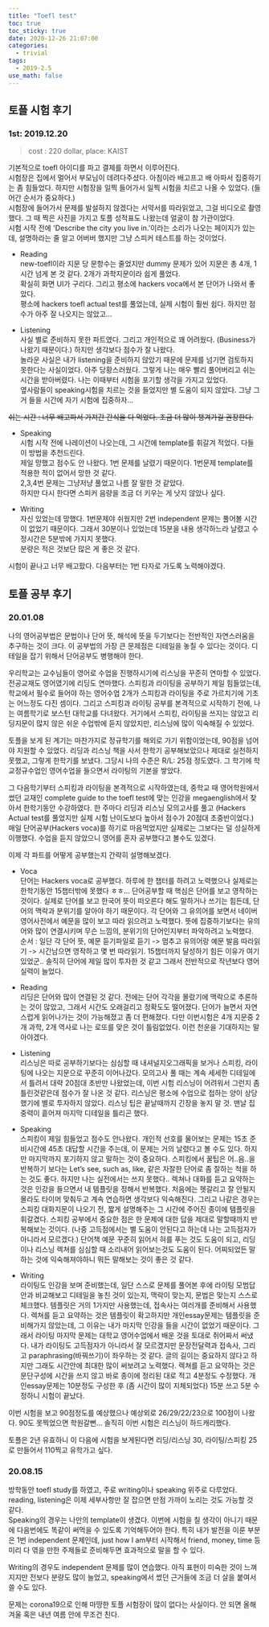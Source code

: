 ```yaml
---
title: "Toefl test"
toc: true
toc_sticky: true
date: 2020-12-26 21:07:00
categories: 
  - trivial
tags: 
  - 2019-2.5
use_math: false
---
```


## 토플 시험 후기
### 1st: 2019.12.20
> cost : 220 dollar, place: KAIST

기본적으로 toefl 아이디를 파고 결제를 하면서 이루어진다.  
시험장은 집에서 멀어서 부모님이 데려다주셨다. 아침이라 배고프고 배 아파서 집중하기는 좀 힘들었다. 하지만 시험장을 일찍 들어가서 일찍 시험을 치르고 나올 수 있었다. (들어간 순서가 중요하다.)  
시험장에 들어가서 문제를 발설하지 않겠다는 서약서를 따라읽었고, 그걸 비디오로 촬영했다. 그 때 찍은 사진을 가지고 토플 성적표도 나왔는데 얼굴이 참 가관이었다.  
시험 시작 전에 'Describe the city you live in.'이라는 소리가 나오는 페이지가 있는데, 설명하라는 줄 알고 어버버 했지만 그냥 스피커 테스트를 하는 것이었다.

- Reading  
new-toefl이라 지문 당 문항수는 줄었지만 dummy 문제가 있어 지문은 총 4개, 1시간 넘게 본 것 같다. 2개가 과학지문이라 쉽게 풀었다.  
확실히 화면 UI가 구리다. 
그리고 평소에 hackers voca에서 본 단어가 나와서 좋았다.  
평소에 hackers toefl actual test를 풀었는데, 실제 시험이 훨씬 쉽다. 하지만 점수가 아주 잘 나오지는 않았고...

- Listening  
사실 별로 준비하지 못한 파트였다. 그리고 개인적으로 꽤 어려웠다. (Business가 나왔기 때문이다.) 하지만 생각보다 점수가 잘 나왔다.  
놀라운 사실은 내가 listening을 준비하지 않았기 때문에 문제를 넘기면 검토하지 못한다는 사실이었다. 아주 당황스러웠다. 그렇게 나는 매우 빨리 풀어버리고 쉬는시간을 받아버렸다.
나는 이때부터 시험을 포기할 생각을 가지고 있었다.  
옆사람들이 speaking시험을 치르는 것을 들었지만 별 도움이 되지 않았다. 그냥 그거 들을 시간에 자기 시험에 집중하자...

~~쉬는 시간 : 너무 배고파서 가져간 간식을 다 먹었다. 조금 더 많이 챙겨가길 권장한다.~~

- Speaking  
시험 시작 전에 나레이션이 나오는데, 그 시간에 template를 휘갈겨 적었다. 다들 이 방법을 추천드린다.  
제일 망했고 점수도 안 나왔다. 1번 문제를 날렸기 때문이다. 1번문제 template를 적용한 적이 없어서 망한 것 같다.  
2,3,4번 문제는 그냥저냥 풀었고 나름 잘 말한 것 같았다.  
하지만 다시 한다면 스피커 음량을 조금 더 키우는 게 낫지 않았나 싶다.

- Writing  
자신 있었는데 망했다. 1번문제야 쉬웠지만 2번 independent 문제는 풀어볼 시간이 없었기 때문이다. 그래서 30분이나 있었는데 15분을 내용 생각하느라 날렸고 수정시간은 5분밖에 가지지 못했다.  
분량은 적은 것보단 많은 게 좋은 것 같다.

시험이 끝나고 너무 배고팠다. 다음부터는 1번 타자로 가도록 노력해야겠다.

## 토플 공부 후기

### 20.01.08
나의 영어공부법은 문법이나 단어 뜻, 해석에 뜻을 두기보다는 전반적인 자연스러움을 추구하는 것이 크다. 이 공부법의 가장 큰 문제점은 디테일을 놓칠 수 있다는 것이다. 
디테일을 잡기 위해서 단어공부도 병행해야 한다.

우리학교는 교수님들이 영어로 수업을 진행하시기에 리스닝을 꾸준히 연마할 수 있었다. 전공교재도 영어였기에 리딩도 연마했다. 
스피킹과 라이팅을 공부하기 제일 힘들었는데, 학교에서 필수로 들어야 하는 영어수업 2개가 스피킹과 라이팅을 주로 가르치기에 기초는 어느정도 다진 셈이다.
그리고 스피킹과 라이팅 공부를 본격적으로 시작하기 전에, 나는 여름학기로 보스턴 대학교를 다녀왔다. 
거기에서 스피킹, 라이팅을 쓰지는 않았고 리딩지문이 많지 않은 쉬운 수업밖에 듣지 않았지만, 리스닝에 많이 익숙해질 수 있었다.

토플을 보게 된 계기는 마찬가지로 정규학기를 해외로 가기 위함이었는데, 90점을 넘어야 지원할 수 있었다.
리딩과 리스닝 책을 사서 한학기 공부해보았으나 제대로 실천하지 못했고, 그렇게 한학기를 보냈다. 
그당시 나의 수준은 R/L: 25점 정도였다. 그 학기에 학교정규수업인 영어수업을 들으면서 라이팅의 기본을 쌓았다.

그 다음학기부터 스피킹과 라이팅을 본격적으로 시작하였는데, 중학교 때 영어학원에서 썼던 교재인 complete guide to the toefl test에 맞는 인강을 megaenglish에서 찾아서 한학기동안 수강하였다. 
한 주마다 리딩과 리스닝 모의고사를 풀고 (Hackers Actual test를 풀었지만 실제 시험 난이도보다 높아서 점수가 20점대 초중반이었다.) 
매일 단어공부(Hackers voca)를 하기로 마음먹었지만 실제로는 그보다는 덜 성실하게 이행했다. 수업을 듣지 않았으니 영어를 혼자 공부했다고 볼수도 있겠다.

이제 각 파트를 어떻게 공부했는지 간략히 설명해보겠다.
- Voca  
단어는 Hackers voca로 공부했다. 
하루에 한 챕터를 하려고 노력했으나 실제로는 한학기동안 15챕터밖에 못했다 ㅎㅎ... 
단어공부할 때 핵심은 단어를 보고 영작하는 것이다. 실제로 단어를 보고 한국어 뜻이 떠오른다 해도 말하거나 쓰기는 힘든데, 단어의 맥락과 분위기를 알아야 하기 때문이다. 
각 단어와 그 유의어를 보면서 네이버 영어사전에서 예문을 많이 보고 따라 읽으려고 노력했다. 뜻에 집중하기보다는 유의어와 많이 연결시키며 무슨 느낌의, 분위기의 단어인지부터 파악하려고 노력했다.
순서 : 일단 각 단어 뜻, 예문 듣기파일로 듣기 -> 
멈추고 유의어랑 예문 발음 따라읽기 -> 
시간남으면 영작하고 몇 번 따라읽기. 15챕터까지 달성하기 힘든 이유가 여기있었군.. 
솔직히 단어에 제일 많이 투자한 것 같고 그래서 전반적으로 작년보다 영어실력이 늘었다.

- Reading  
리딩은 단어와 많이 연결된 것 같다. 전에는 단어 각각을 몰랐기에 맥락으로 추론하는 것이 많았고, 그래서 시간도 오래걸리고 정확도도 떨어졌다. 
단어가 늘면서 자연스럽게 읽어나가는 것이 가능해졌고 좀 더 편해졌다. 다만 이번시험은 4개 지문중 2개 과학, 2개 역사로 나는 로또를 맞은 것이 틀림없었다. 이런 천운을 기대하지는 말아야겠다.

- Listening  
리스닝은 따로 공부하기보다는 심심할 때 내셔널지오그래픽을 보거나 스피킹, 라이팅에 나오는 지문으로 꾸준히 이어나갔다. 
모의고사 풀 때는 계속 세세한 디테일에서 틀려서 대략 20점대 초반만 나왔었는데, 이번 시험 리스닝이 어려워서 그런지 좀 틀린것같은데 점수가 잘 나온 것 같다. 
리스닝은 평소에 수업으로 접하는 양이 상당했기에 별로 투자하지 않았다. 리스닝 팁은 끝날때까지 긴장을 놓지 말 것. 맨날 집중력이 흩어져 마지막 디테일을 틀리곤 했다.

- Speaking  
스피킹이 제일 힘들었고 점수도 안나왔다. 개인적 선호를 물어보는 문제는 15초 준비시간에 45초 대답할 시간을 주는데, 이 문제는 거의 날렸다고 볼 수도 있다. 
하지만 마지막까지 포기하지 않고 말하는 것이 중요하다. 스피킹에서 꿀팁은 어..음..을 반복하기 보다는 Let’s see, such as, like, 같은 자잘한 단어로 좀 잘하는 척을 하는 것도 좋다. 
하지만 나는 실전에서는 쓰지 못했다.. 렉쳐나 대화를 듣고 요약하는 것은 인강을 들으면서 내 템플릿을 정해서 반복했다. 
처음에는 헷갈리고 잘 안될지 몰라도 타이머 맞춰두고 계속 연습하면 생각보다 익숙해진다. 
그리고 나같은 경우는 스피킹 대화지문이 나오기 전, 짧게 설명해주는 그 시간에 주어진 종이에 템플릿을 휘갈겼다. 
스피킹 공부에서 중요한 점은 한 문제에 대한 답을 제대로 말할때까지 반복해보는 것이다. 
(나중 고득점에서는 별 도움이 안된다고 하는데 나는 고득점자가 아니라서 모르겠다.) 
단어책 예문 꾸준히 읽어서 혀를 푸는 것도 도움이 되고, 리딩이나 리스닝 렉쳐를 심심할 때 소리내어 읽어보는것도 도움이 된다. 
어찌되었든 말하는 것에 익숙해져야하니 뭐든 말해보는 것이 좋은 것 같다.

- Writing  
라이팅도 인강을 보며 준비했는데, 일단 스스로 문제를 풀어본 후에 라이팅 모범답안과 비교해보고 디테일을 놓친 것이 있는지, 맥락이 맞는지, 문법은 맞는지 스스로 체크했다. 
템플릿은 거의 1가지만 사용했는데, 접속사는 여러개를 준비해서 사용했다. 
렉쳐를 듣고 요약하는 것은 템플릿이 확고하지만 개인essay문제는 템플릿을 준비해가지 않았는데, 그 이유는 내가 마지막 인강을 들을 시간이 없었기 때문이다. 
그래서 라이팅 마지막 문제는 대학교 영어수업에서 배운 것을 토대로 쥐어짜서 써냈다. 
내가 라이팅도 고득점자가 아니라서 잘 모르겠지만 문장전달력과 접속사, 그리고 paraphrasing(바꿔쓰기)이 좌우하는 것 같다. 
글의 길이는 중요하지 않다고 하지만 그래도 시간안에 최대한 많이 써보려고 노력했다. 
렉쳐를 듣고 요약하는 것은 문단구성에 시간을 쓰지 않고 바로 종이에 정리된 대로 적고 4분정도 수정했다. 
개인essay문제는 10분정도 구성한 후 (좀 시간이 많이 지체되었다) 15분 쓰고 5분 수정하니 시험이 끝났다.

이번 시험을 보고 90점정도를 예상했으나 예상외로 26/29/22/23으로 100점이 나왔다. 90도 못찍었으면 학원갈뻔... 
솔직히 이번 시험은 리스닝이 하드캐리했다. 

토플은 2년 유효하니 이 다음에 시험을 보게된다면 리딩/리스닝 30, 라이팅/스피킹 25로 만들어서 110찍고 유학가고 싶다.

### 20.08.15
방학동안 toefl study를 하였고, 주로 writing이나 speaking 위주로 다루었다. reading, listening은 이제 세부사항만 잘 잡으면 만점 가까이 노리는 것도 가능할 것 같다.  
Speaking의 경우는 나만의 template이 생겼다. 이번에 시험을 칠 생각이 아니기 때문에 다음번에도 똑같이 써먹을 수 있도록 기억해두어야 한다. 
특히 내가 발전을 이룬 부분은 1번 independent 문제인데, just how I am부터 시작해서 friend, money, time 등 미리 다 엮을 만한 주제들로 준비해두면 효과적으로 말을 할 수 있다.

Writing의 경우도 independent 문제를 많이 연습했다. 아직 표현이 미숙한 것이 느껴지지만 전보다 분량도 많이 늘었고, speaking에서 썼던 근거들에 조금 더 살을 붙여서 쓸 수도 있다. 

문제는 corona19으로 인해 마땅한 토플 시험장이 많이 없다는 사실이다. 안 되면 올해 겨울 혹은 내년 여름 안에 무조건 친다.

